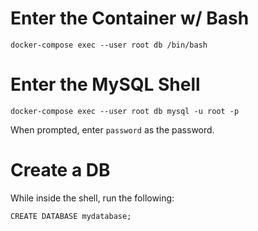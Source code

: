 # Enter the Container w/ Bash

`docker-compose exec --user root db /bin/bash`

# Enter the MySQL Shell

`docker-compose exec --user root db mysql -u root -p`

When prompted, enter `password` as the password. 

# Create a DB

While inside the shell, run the following:

```
CREATE DATABASE mydatabase;
```

